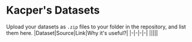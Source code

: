 # Kacper's Datasets
Upload your datasets as `.zip` files to your folder in the repository, and list them here.
|Dataset|Source|Link|Why it's useful?|
|-|-|-|-|
|||||